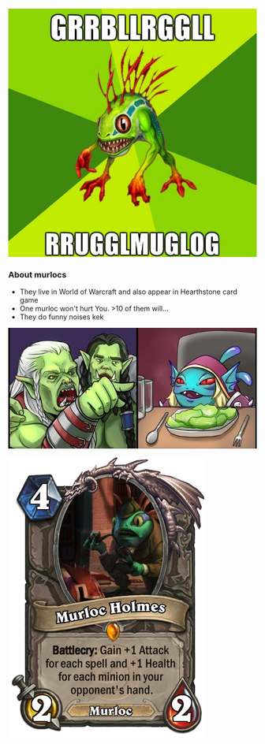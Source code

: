 ![](murlok1.jpg)
### About murlocs
* They live in World of Warcraft and also appear in Hearthstone card game
* One murloc won't hurt You. >10 of them will...
* They do funny noises kek

![](murlok3.jpg)

![](murlok2.png)

